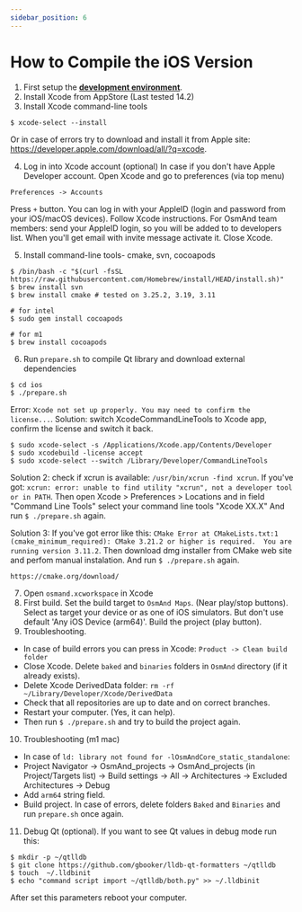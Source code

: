 ```yaml
---
sidebar_position: 6
---
```


# How to Compile the iOS Version

1. First setup the **[development environment](setup-the-dev-environment.md)**.
2. Install Xcode from AppStore (Last tested 14.2)
3. Install Xcode command-line tools
  ```
  $ xcode-select --install
  ```
  Or in case of errors try to download and install it from Apple site: <https://developer.apple.com/download/all/?q=xcode>.
  
4. Log in into Xcode account (optional)
  In case if you don't have Apple Developer account. Open Xcode and go to preferences (via top menu)
  ```
  Preferences -> Accounts
  ```
  Press `+` button. You can log in with your AppleID (login and password from your iOS/macOS devices). Follow Xcode instructions.
  For OsmAnd team members: send your AppleID login, so you will be added to to developers list. When you'll get email with invite message activate it.
  Close Xcode.
  
5. Install command-line tools- cmake, svn, cocoapods
  ```
  $ /bin/bash -c "$(curl -fsSL https://raw.githubusercontent.com/Homebrew/install/HEAD/install.sh)"
  $ brew install svn
  $ brew install cmake # tested on 3.25.2, 3.19, 3.11

  # for intel
  $ sudo gem install cocoapods

  # for m1
  $ brew install cocoapods
  ```
6. Run `prepare.sh` to compile Qt library and download external dependencies
  ```
  $ cd ios
  $ ./prepare.sh
  ```
  
  Error: `Xcode not set up properly. You may need to confirm the license...`.
  Solution: switch XcodeCommandLineTools to Xcode app, confirm the license and switch it back.
  ```
  $ sudo xcode-select -s /Applications/Xcode.app/Contents/Developer
  $ sudo xcodebuild -license accept
  $ sudo xcode-select --switch /Library/Developer/CommandLineTools
  ```
  
  Solution 2: check if xcrun is available: ``` /usr/bin/xcrun -find xcrun ```. If you've got: ``` xcrun: error: unable to find utility "xcrun", not a developer tool or in PATH ```. Then open Xcode > Preferences > Locations and in field "Command Line Tools" select your command line tools "Xcode XX.X" And run `$ ./prepare.sh` again.
  
  Solution 3: If you've got error like this: ``` CMake Error at CMakeLists.txt:1 (cmake_minimum_required): CMake 3.21.2 or higher is required.  You are running version 3.11.2 ```. Then download dmg installer from CMake web site and perfom manual instalation. And run `$ ./prepare.sh` again.
  ```
  https://cmake.org/download/
  ```
  
7. Open `osmand.xcworkspace` in Xcode
8. First build.
  Set the build target to `OsmAnd Maps`. (Near play/stop buttons). Select as target your device or as one of iOS simulators. But don't use default 'Any iOS Device (arm64)'. Build the project (play button).
9. Troubleshooting.
  - In case of build errors you can press in Xcode: ```Product -> Clean build folder```
  - Close Xcode.  Delete `baked` and `binaries` folders in `OsmAnd` directory (if it already exists).
  - Delete Xcode DerivedData folder: ``` rm -rf ~/Library/Developer/Xcode/DerivedData ```
  - Check that all repositories are up to date and on correct branches.
  - Restart your computer. (Yes, it can help).
  - Then run `$ ./prepare.sh` and try to build the project again.
  
10. Troubleshooting (m1 mac)
  - In case of ```ld: library not found for -lOsmAndCore_static_standalone```:
  - Project Navigator -> OsmAnd_projects -> OsmAnd_projects (in Project/Targets list) -> Build settings -> All -> Architectures -> Excluded Architectures -> Debug
  - Add  ```arm64``` string field.
  - Build project. In case of errors, delete folders ```Baked``` and ```Binaries``` and run ```prepare.sh``` once again.
    

11. Debug Qt (optional). If you want to see Qt values in debug mode run this:
  ```
$ mkdir -p ~/qtlldb
$ git clone https://github.com/gbooker/lldb-qt-formatters ~/qtlldb
$ touch  ~/.lldbinit
$ echo "command script import ~/qtlldb/both.py" >> ~/.lldbinit
  ```
After set this parameters reboot your computer.
